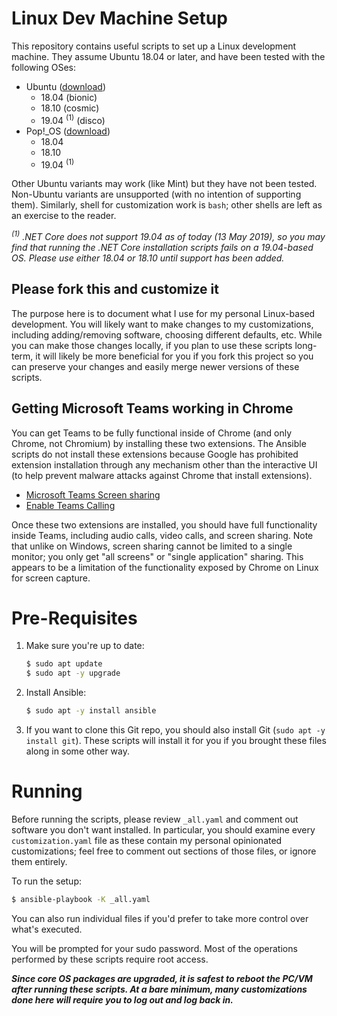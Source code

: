 # Linux Dev Machine Setup

This repository contains useful scripts to set up a Linux development machine. They assume Ubuntu 18.04 or later, and have been tested with the following OSes:

- Ubuntu ([download](https://www.ubuntu.com/download/desktop))
  - 18.04 (bionic)
  - 18.10 (cosmic)
  - 19.04 <sup>(1)</sup> (disco)
- Pop!_OS ([download](https://system76.com/pop))
  - 18.04
  - 18.10
  - 19.04 <sup>(1)</sup>

Other Ubuntu variants may work (like Mint) but they have not been tested. Non-Ubuntu variants are unsupported (with no
intention of supporting them). Similarly, shell for customization work is `bash`; other shells are left as an exercise
to the reader.

_<sup>(1)</sup> .NET Core does not support 19.04 as of today (13 May 2019), so you may find that running the .NET Core installation scripts fails on a 19.04-based OS. Please use either 18.04 or 18.10 until support has been added._

## Please fork this and customize it

The purpose here is to document what I use for my personal Linux-based development. You will likely want to make changes
to my customizations, including adding/removing software, choosing different defaults, etc. While you can make those changes
locally, if you plan to use these scripts long-term, it will likely be more beneficial for you if you fork this project so
you can preserve your changes and easily merge newer versions of these scripts.

## Getting Microsoft Teams working in Chrome

You can get Teams to be fully functional inside of Chrome (and only Chrome, not Chromium) by installing these two extensions.
The Ansible scripts do not install these extensions because Google has prohibited extension installation through any
mechanism other than the interactive UI (to help prevent malware attacks against Chrome that install extensions).

- [Microsoft Teams Screen sharing](https://chrome.google.com/webstore/detail/microsoft-teams-screen-sh/dhheiegalgcabbcobinipgmhepkkeidk)
- [Enable Teams Calling](https://chrome.google.com/webstore/detail/enable-teams-calling/ifgnnjhhfdpjpjokajkolhioakajhidc)

Once these two extensions are installed, you should have full functionality inside Teams, including audio calls, video
calls, and screen sharing. Note that unlike on Windows, screen sharing cannot be limited to a single monitor; you only get
"all screens" or "single application" sharing. This appears to be a limitation of the functionality exposed by Chrome on
Linux for screen capture.

# Pre-Requisites

1. Make sure you're up to date:

   ```bash
   $ sudo apt update
   $ sudo apt -y upgrade
   ```

2. Install Ansible:

   ```bash
   $ sudo apt -y install ansible
   ```

3. If you want to clone this Git repo, you should also install Git (`sudo apt -y install git`). These scripts will install it for you if you brought these files along in some other way.

# Running

Before running the scripts, please review `_all.yaml` and comment out software you don't want installed. In particular,
you should examine every `customization.yaml` file as these contain my personal opinionated customizations; feel free to
comment out sections of those files, or ignore them entirely.

To run the setup:

```bash
$ ansible-playbook -K _all.yaml
```

You can also run individual files if you'd prefer to take more control over what's executed.

You will be prompted for your sudo password. Most of the operations performed by these scripts require root access.

_**Since core OS packages are upgraded, it is safest to reboot the PC/VM after running these scripts. At a bare minimum,
many customizations done here will require you to log out and log back in.**_
